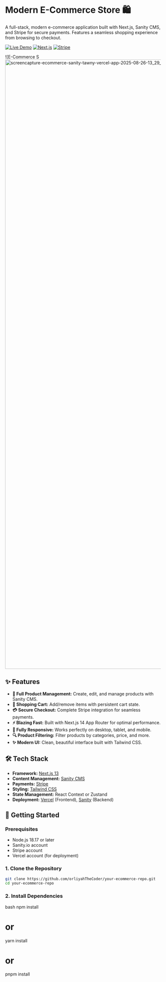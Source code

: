 # Modern E-Commerce Store 🛍️

A full-stack, modern e-commerce application built with Next.js, Sanity CMS, and Stripe for secure payments. Features a seamless shopping experience from browsing to checkout.

[![Live Demo](https://img.shields.io/badge/Demo-Live%20Site-green?style=for-the-badge&logo=vercel)](https://your-store.vercel.app)
[![Next.js](https://img.shields.io/badge/Next.js-14-black?style=for-the-badge&logo=next.js)](https://nextjs.org/)
[![Stripe](https://img.shields.io/badge/Stripe-Payments-635BFF?style=for-the-badge&logo=stripe)](https://stripe.com)

![E-Commerce S<img width="1280" height="1970" alt="screencapture-ecommerce-sanity-tawny-vercel-app-2025-08-26-13_29_32" src="https://github.com/user-attachments/assets/93e41864-a54d-4f39-8e19-9826fcc27e0f" />


## ✨ Features

- **🏪 Full Product Management:** Create, edit, and manage products with Sanity CMS.
- **🛒 Shopping Cart:** Add/remove items with persistent cart state.
- **💳 Secure Checkout:** Complete Stripe integration for seamless payments.
- **⚡ Blazing Fast:** Built with Next.js 14 App Router for optimal performance.
- **📱 Fully Responsive:** Works perfectly on desktop, tablet, and mobile.
- **🔍 Product Filtering:** Filter products by categories, price, and more.
- **✨ Modern UI:** Clean, beautiful interface built with Tailwind CSS.

## 🛠️ Tech Stack

- **Framework:** [Next.js 13](https://nextjs.org/) 
- **Content Management:** [Sanity CMS](https://www.sanity.io/)
- **Payments:** [Stripe](https://stripe.com/)
- **Styling:** [Tailwind CSS](https://tailwindcss.com/)
- **State Management:** React Context or Zustand
- **Deployment:** [Vercel](https://vercel.com/) (Frontend), [Sanity](https://www.sanity.io/) (Backend)


## 🚀 Getting Started

### Prerequisites

- Node.js 18.17 or later
- Sanity.io account
- Stripe account
- Vercel account (for deployment)

### 1. Clone the Repository

```bash
git clone https://github.com/orliyahTheCoder/your-ecommerce-repo.git
cd your-ecommerce-repo
````

### 2. Install Dependencies
bash
npm install
# or
yarn install
# or
pnpm install


